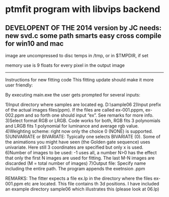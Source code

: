 # ptmfit program with libvips backend
DEVELOPENT OF THE 2014 version by JC
needs: 
new svd.c
some path smarts
easy cross compile for win10 and mac
----------

image are uncompressed to disc temps in /tmp, or in $TMPDIR, if set

memory use is 9 floats for every pixel in the output image



----------------------------


Instructions for new fitting code
This fitting update should make it more user friendly:

By executing main.exe the user gets prompted for several inputs:

1)Input directory where samples are located eg. D:\sample06
2)Input prefix of the actual images files(ppm). If the files are called
ex-001.pppm, ex-002.ppm and so forth one should input “ex”. See remarks for
more info.
3)Select format RGB or LRGB. Code works for both, RGB fits 3 polynomials and
LRGB fits 1 polynomial for luminance and average rgb value.
4)Weighting scheme: right now only the choice 0 (NONE) is supported.
5)UNIVARIATE or BIVARIATE: Typically one selects  BIVARIATE (0). Some of the
animations you might have seen (the Golden gate sequence) uses univariate.
Here still 3 coordinates are specified but only x is used. 
6)Number of images to be used: -1 uses all, a number  N>0 has the effect that
only the first N images are used for fitting. The last M-N images are
discarded (M = total number of images)
7)Output file: Specify name including the entire path. The program appends the
exetnsion .ppm


REMARKS:
The fitter expects a file ex.lp in the directory where the files ex-001.ppm
etc are located. This file contains th 3d positions. I have included an
example directory sample06 which illustrates this (please look at 06.lp)
